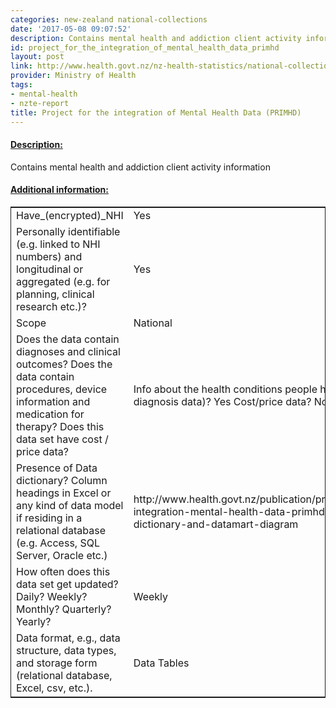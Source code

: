 ```yaml
---
categories: new-zealand national-collections
date: '2017-05-08 09:07:52'
description: Contains mental health and addiction client activity information
id: project_for_the_integration_of_mental_health_data_primhd
layout: post
link: http://www.health.govt.nz/nz-health-statistics/national-collections-and-surveys/collections/primhd-mental-health-data
provider: Ministry of Health
tags:
- mental-health
- nzte-report
title: Project for the integration of Mental Health Data (PRIMHD)
---
```



 <h4> <u>Description:</u> </h4>
Contains mental health and addiction client activity information
 <h4> <u>Additional information:</u> </h4>
 <table style="border: 1px solid">
 <tr> <td width="40%">Have_(encrypted)_NHI</td> <td>Yes</td> </tr>
 <tr> <td width="40%">Personally identifiable (e.g. linked to NHI numbers) and longitudinal or aggregated (e.g. for planning, clinical research etc.)?</td> <td>Yes</td> </tr>
 <tr> <td width="40%">Scope</td> <td>National</td> </tr>
 <tr> <td width="40%">Does the data contain diagnoses and clinical outcomes?
Does the data contain procedures, device information and medication for therapy?
Does this data set have cost / price data?</td> <td>Info about the health conditions people have (e.g. diagnosis data)? Yes Cost/price data? No</td> </tr>
 <tr> <td width="40%">Presence of Data dictionary? Column headings in Excel or any kind of data model if residing in a relational database (e.g. Access, SQL Server, Oracle etc.) </td> <td>http://www.health.govt.nz/publication/programme-integration-mental-health-data-primhd-data-dictionary-and-datamart-diagram</td> </tr>
 <tr> <td width="40%">How often does this data set get updated? Daily? Weekly? Monthly? Quarterly? Yearly?</td> <td>Weekly</td> </tr>
 <tr> <td width="40%">Data format, e.g., data structure, data types, and storage form (relational database, Excel, csv, etc.).</td> <td>Data Tables</td> </tr>
 </table>